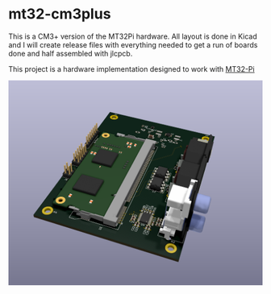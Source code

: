 # mt32-cm3plus
This is a CM3+ version of the MT32Pi hardware. All layout is done in Kicad and I will create release files with everything needed to get a run of boards done and half assembled with jlcpcb.

This project is a hardware implementation designed to work with [MT32-Pi](https://github.com/dwhinham/mt32-pi)

![Board](docs/board.png)
